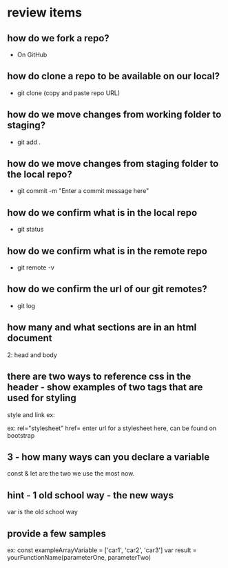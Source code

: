 # review items

## how do we fork a repo? 

- On GitHub

## how do clone a repo to be available on our local?

- git clone (copy and paste repo URL)

## how do we move changes from working folder to staging?

- git add .

## how do we move changes from staging folder to the local repo?

- git commit -m "Enter a commit message here"

## how do we confirm what is in the local repo

- git status

## how do we confirm what is in the remote repo

- git remote -v

## how do we confirm the url of our git remotes?

- git log

## how many and what sections are in an html document

2: head and body

## there are two ways to reference css in the header - show examples of two tags that are used for styling

style and link
ex: <style>enter class specifications you created here
</style>

ex: <link> 
rel="stylesheet" href= enter url for a stylesheet here, can be found on bootstrap 
</link>

## 3 - how many ways can you declare a variable
const & let are the two we use the most now.
## hint - 1 old school way - the new ways
var is the old school way
## provide a few samples
ex: const exampleArrayVariable = ['car1', 'car2', 'car3']
var result = yourFunctionName(parameterOne, parameterTwo)